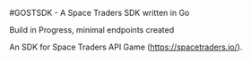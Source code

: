 #GOSTSDK - A Space Traders SDK written in Go

Build in Progress, minimal endpoints created

An SDK for Space Traders API Game (https://spacetraders.io/). 

